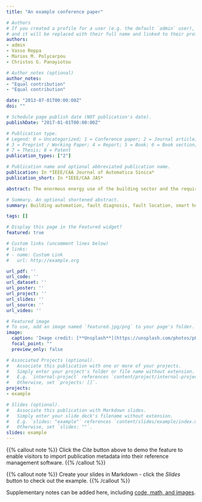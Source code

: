 ```yaml
---
title: "An example conference paper"

# Authors
# If you created a profile for a user (e.g. the default `admin` user), write the username (folder name) here 
# and it will be replaced with their full name and linked to their profile.
authors:
- admin
- Vasso Reppa
- Marios M. Polycarpou
- Christos G. Panayiotou

# Author notes (optional)
author_notes:
- "Equal contribution"
- "Equal contribution"

date: "2013-07-01T00:00:00Z"
doi: ""

# Schedule page publish date (NOT publication's date).
publishDate: "2017-01-01T00:00:00Z"

# Publication type.
# Legend: 0 = Uncategorized; 1 = Conference paper; 2 = Journal article;
# 3 = Preprint / Working Paper; 4 = Report; 5 = Book; 6 = Book section;
# 7 = Thesis; 8 = Patent
publication_types: ["2"]

# Publication name and optional abbreviated publication name.
publication: In *IEEE/CAA Journal of Automatica Sinica*
publication_short: In *IEEE/CAA JAS*

abstract: The enormous energy use of the building sector and the requirements for indoor living quality that aim to improve oc- cupants’ productivity and health, prioritize Smart Buildings as an emerging technology. The Heating, Ventilation and Air-Condi- tioning (HVAC) system is considered one of the most critical and essential parts in buildings since it consumes the largest amount of energy and is responsible for humans comfort. Due to the in- termittent operation of HVAC systems, faults are more likely to occur, possibly increasing eventually building’s energy consump- tion and/or downgrading indoor living quality. The complexity and large scale nature of HVAC systems complicate the diagnosis of faults in a centralized framework. This paper presents a dis- tributed intelligent fault diagnosis algorithm for detecting and isolating multiple sensor faults in large-scale HVAC systems. Modeling the HVAC system as a network of interconnected sub- systems allows the design of a set of distributed sensor fault dia- gnosis agents capable of isolating multiple sensor faults by apply- ing a combinatorial decision logic and diagnostic reasoning. The performance of the proposed method is investigated with respect to robustness, fault detectability and scalability. Simulations are used to illustrate the effectiveness of the proposed method in the presence of multiple sensor faults applied to a 83-zone HVAC system and to evaluate the sensitivity of the method with respect to sensor noise variance.

# Summary. An optional shortened abstract.
summary: Building automation, fault diagnosis, fault location, smart homes.

tags: []

# Display this page in the Featured widget?
featured: true

# Custom links (uncomment lines below)
# links:
# - name: Custom Link
#   url: http://example.org

url_pdf: ''
url_code: ''
url_dataset: ''
url_poster: ''
url_project: ''
url_slides: ''
url_source: ''
url_video: ''

# Featured image
# To use, add an image named `featured.jpg/png` to your page's folder. 
image:
  caption: 'Image credit: [**Unsplash**](https://unsplash.com/photos/pLCdAaMFLTE)'
  focal_point: ""
  preview_only: false

# Associated Projects (optional).
#   Associate this publication with one or more of your projects.
#   Simply enter your project's folder or file name without extension.
#   E.g. `internal-project` references `content/project/internal-project/index.md`.
#   Otherwise, set `projects: []`.
projects:
- example

# Slides (optional).
#   Associate this publication with Markdown slides.
#   Simply enter your slide deck's filename without extension.
#   E.g. `slides: "example"` references `content/slides/example/index.md`.
#   Otherwise, set `slides: ""`.
slides: example
---
```


{{% callout note %}}
Click the *Cite* button above to demo the feature to enable visitors to import publication metadata into their reference management software.
{{% /callout %}}

{{% callout note %}}
Create your slides in Markdown - click the *Slides* button to check out the example.
{{% /callout %}}

Supplementary notes can be added here, including [code, math, and images](https://wowchemy.com/docs/writing-markdown-latex/).
